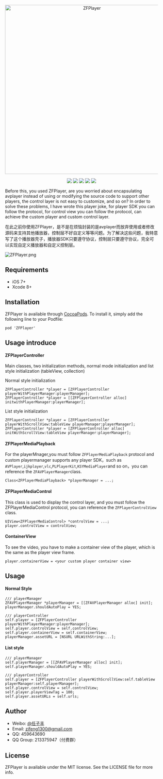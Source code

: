 
<p align="center">
<img src="https://github.com/renzifeng/ZFPlayer/raw/master/log.png" alt="ZFPlayer" title="ZFPlayer" width="557"/>
</p>

<p align="center">
<a href="https://travis-ci.org/renzifeng/ZFPlayer"><img src="https://travis-ci.org/renzifeng/ZFPlayer.svg?branch=master"></a>
<a href="https://img.shields.io/cocoapods/v/ZFPlayer.svg"><img src="https://img.shields.io/cocoapods/v/ZFPlayer.svg"></a>
<a href="https://img.shields.io/cocoapods/v/ZFPlayer.svg"><img src="https://img.shields.io/github/license/renzifeng/ZFPlayer.svg?style=flat"></a>
<a href="http://cocoadocs.org/docsets/ZFPlayer"><img src="https://img.shields.io/cocoapods/p/ZFPlayer.svg?style=flat"></a>
<a href="http://weibo.com/zifeng1300"><img src="https://img.shields.io/badge/weibo-@%E4%BB%BB%E5%AD%90%E4%B8%B0-yellow.svg?style=flat"></a>
</p>

Before this, you used ZFPlayer, are you worried about encapsulating avplayer instead of using or modifying the source code to support other players, the control layer is not easy to customize, and so on? In order to solve these problems, I have wrote this player joke, for player SDK you can follow the <ZFPlayerMediaPlayback> protocol, for control view you can follow the <ZFPlayerMediaControl> protocol, can achieve the custom player and custom control layer.

在此之前你使用ZFPlayer，是不是在烦恼封装的是avplayer而放弃使用或者修改源码来支持其他播放器，控制层不好自定义等等问题。为了解决这些问题，我特意写了这个播放器壳子，播放器SDK只要遵守<ZFPlayerMediaPlayback>协议，控制层只要遵守<ZFPlayerMediaControl>协议，完全可以实现自定义播放器和自定义控制层。

![ZFPlayer.png](https://upload-images.jianshu.io/upload_images/635942-7f0c5bb8b22f0b27.png?imageMogr2/auto-orient/strip%7CimageView2/2/w/1240)

## Requirements

* iOS 7+
* Xcode 8+

## Installation

ZFPlayer is available through [CocoaPods](https://cocoapods.org). To install
it, simply add the following line to your Podfile:

```objc
pod 'ZFPlayer'
```

## Usage introduce

####  ZFPlayerController
Main classes, two initialization methods, normal mode initialization and list style initialization (tableView, collection)

Normal style initialization 

```objc
ZFPlayerController *player = [ZFPlayerController playerWithPlayerManager:playerManager];
ZFPlayerController *player = [[ZFPlayerController alloc] initwithPlayerManager:playerManager];
```

List style initialization

```objc
ZFPlayerController *player = [ZFPlayerController playerWithScrollView:tableView playerManager:playerManager];
ZFPlayerController *player = [ZFPlayerController alloc] initWithScrollView:tableView playerManager:playerManager];
```

#### ZFPlayerMediaPlayback
For the playerMnager,you must follow `ZFPlayerMediaPlayback` protocol and custom playermanager supports any player SDK，such as `AVPlayer`,`ijkplayer`,`vlc`,`PLPlayerKit`,`KSYMediaPlayer`and so on，you can reference the `ZFAVPlayerManager`class.

```objc
Class<ZFPlayerMediaPlayback> *playerManager = ...;
```

#### ZFPlayerMediaControl
This class is used to display the control layer, and you must follow the ZFPlayerMediaControl protocol, you can reference the `ZFPlayerControlView` class.


```objc
UIView<ZFPlayerMediaControl> *controlView = ...;
player.controlView = controlView;
```
#### ContainerView
To see the video, you have to make a container view of the player, which is the same as the player view frame.

```objc
player.containerView = <your custom player container view>
```

## Usage

#### Normal Style

```objc
/// playerManager
ZFAVPlayerManager *playerManager = [[ZFAVPlayerManager alloc] init];
playerManager.shouldAutoPlay = YES;

/// playerController
self.player = [ZFPlayerController playerWithPlayerManager:playerManager];
self.player.controlView = self.controlView;
self.player.containerView = self.containerView;
playerManager.assetURL = [NSURL URLWithString:...];
```

#### List style

```objc
/// playerManager
self.playerManager = [[ZFAVPlayerManager alloc] init];
self.playerManager.shouldAutoPlay = YES;

/// playerController
self.player = [ZFPlayerController playerWithScrollView:self.tableView playerManager:self.playerManager];
self.player.controlView = self.controlView;
self.player.playerViewTag = 100;
self.player.assetURLs = self.urls;
```

## Author

- Weibo: [@任子丰](https://weibo.com/zifeng1300)
- Email: zifeng1300@gmail.com
- QQ: 459643690
- QQ Group: 213375947（付费群）

## License

ZFPlayer is available under the MIT license. See the LICENSE file for more info.


